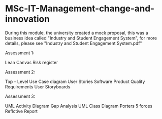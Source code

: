# MSc-IT-Management-change-and-innovation

During this module, the university created a mock proposal, this was a business idea called "Industry and Student Engagement System", for more details, please see "Industry and Student Engagement System.pdf" 


Assessment 1:

Lean Canvas 
Risk register

Assessment 2: 

Top - Level Use Case diagram 
User Stories
Software Product Quality Requirements
User Storyboards

Assessment 3:

UML Activity Diagram
Gap Analysis
UML Class Diagram
Porters 5 forces
Reflctive Report
